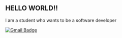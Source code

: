
<!--
**WONJUNE-LEE/WONJUNE-LEE** is a ✨ _special_ ✨ repository because its `README.md` (this file) appears on your GitHub profile.

Here are some ideas to get you started:

- 🔭 I’m currently working on ...
- 🌱 I’m currently learning ...
- 👯 I’m looking to collaborate on ...
- 🤔 I’m looking for help with ...
- 💬 Ask me about ...
- 📫 How to reach me: ...
- 😄 Pronouns: ...
- ⚡ Fun fact: ...
-->

## HELLO WORLD!!

I am a student who wants to be a software developer


[![Gmail Badge](https://img.shields.io/badge/Gmail-d14836?style=flat-square&logo=Gmail&logoColor=white&link=mailto:gee04147@gmail.com)](mailto:gee04147@gmail.com)
